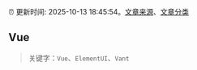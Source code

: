 :alarm_clock: 更新时间: 2025-10-13 18:45:54。[文章来源](/README.md)、[文章分类](/TAGS.md)

## Vue


> 关键字：`Vue`、`ElementUI`、`Vant`



